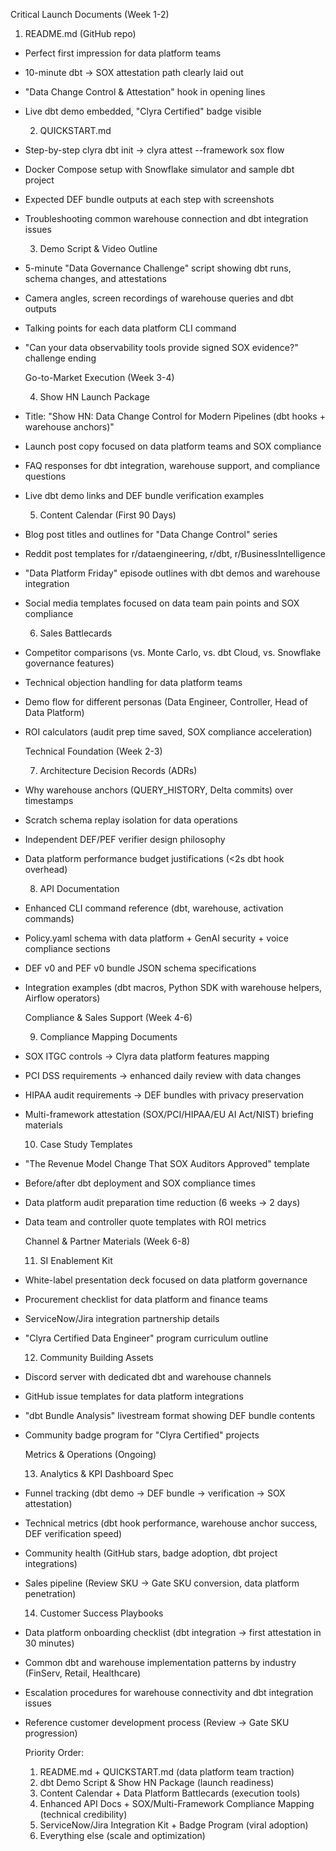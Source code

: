 Critical Launch Documents (Week 1-2)

  1. README.md (GitHub repo)

- Perfect first impression for data platform teams
- 10-minute dbt → SOX attestation path clearly laid out
- "Data Change Control & Attestation" hook in opening lines
- Live dbt demo embedded, "Clyra Certified" badge visible

  2. QUICKSTART.md

- Step-by-step clyra dbt init → clyra attest --framework sox flow
- Docker Compose setup with Snowflake simulator and sample dbt project
- Expected DEF bundle outputs at each step with screenshots
- Troubleshooting common warehouse connection and dbt integration issues

  3. Demo Script & Video Outline

- 5-minute "Data Governance Challenge" script showing dbt runs, schema changes, and attestations
- Camera angles, screen recordings of warehouse queries and dbt outputs
- Talking points for each data platform CLI command
- "Can your data observability tools provide signed SOX evidence?" challenge ending

  Go-to-Market Execution (Week 3-4)

  4. Show HN Launch Package

- Title: "Show HN: Data Change Control for Modern Pipelines (dbt hooks + warehouse anchors)"
- Launch post copy focused on data platform teams and SOX compliance
- FAQ responses for dbt integration, warehouse support, and compliance questions
- Live dbt demo links and DEF bundle verification examples

  5. Content Calendar (First 90 Days)

- Blog post titles and outlines for "Data Change Control" series
- Reddit post templates for r/dataengineering, r/dbt, r/BusinessIntelligence
- "Data Platform Friday" episode outlines with dbt demos and warehouse integration
- Social media templates focused on data team pain points and SOX compliance

  6. Sales Battlecards

- Competitor comparisons (vs. Monte Carlo, vs. dbt Cloud, vs. Snowflake governance features)
- Technical objection handling for data platform teams
- Demo flow for different personas (Data Engineer, Controller, Head of Data Platform)
- ROI calculators (audit prep time saved, SOX compliance acceleration)

  Technical Foundation (Week 2-3)

  7. Architecture Decision Records (ADRs)

- Why warehouse anchors (QUERY_HISTORY, Delta commits) over timestamps
- Scratch schema replay isolation for data operations
- Independent DEF/PEF verifier design philosophy
- Data platform performance budget justifications (<2s dbt hook overhead)

  8. API Documentation

- Enhanced CLI command reference (dbt, warehouse, activation commands)
- Policy.yaml schema with data platform + GenAI security + voice compliance sections
- DEF v0 and PEF v0 bundle JSON schema specifications
- Integration examples (dbt macros, Python SDK with warehouse helpers, Airflow operators)

  Compliance & Sales Support (Week 4-6)

  9. Compliance Mapping Documents

- SOX ITGC controls → Clyra data platform features mapping
- PCI DSS requirements → enhanced daily review with data changes
- HIPAA audit requirements → DEF bundles with privacy preservation
- Multi-framework attestation (SOX/PCI/HIPAA/EU AI Act/NIST) briefing materials

  10. Case Study Templates

- "The Revenue Model Change That SOX Auditors Approved" template
- Before/after dbt deployment and SOX compliance times
- Data platform audit preparation time reduction (6 weeks → 2 days)
- Data team and controller quote templates with ROI metrics

  Channel & Partner Materials (Week 6-8)

  11. SI Enablement Kit

- White-label presentation deck focused on data platform governance
- Procurement checklist for data platform and finance teams
- ServiceNow/Jira integration partnership details
- "Clyra Certified Data Engineer" program curriculum outline

  12. Community Building Assets

- Discord server with dedicated dbt and warehouse channels
- GitHub issue templates for data platform integrations
- "dbt Bundle Analysis" livestream format showing DEF bundle contents
- Community badge program for "Clyra Certified" projects

  Metrics & Operations (Ongoing)

  13. Analytics & KPI Dashboard Spec

- Funnel tracking (dbt demo → DEF bundle → verification → SOX attestation)
- Technical metrics (dbt hook performance, warehouse anchor success, DEF verification speed)
- Community health (GitHub stars, badge adoption, dbt project integrations)
- Sales pipeline (Review SKU → Gate SKU conversion, data platform penetration)

  14. Customer Success Playbooks

- Data platform onboarding checklist (dbt integration → first attestation in 30 minutes)
- Common dbt and warehouse implementation patterns by industry (FinServ, Retail, Healthcare)
- Escalation procedures for warehouse connectivity and dbt integration issues
- Reference customer development process (Review → Gate SKU progression)

  Priority Order:

  1. README.md + QUICKSTART.md (data platform team traction)
  2. dbt Demo Script & Show HN Package (launch readiness)
  3. Content Calendar + Data Platform Battlecards (execution tools)
  4. Enhanced API Docs + SOX/Multi-Framework Compliance Mapping (technical credibility)
  5. ServiceNow/Jira Integration Kit + Badge Program (viral adoption)
  6. Everything else (scale and optimization)
